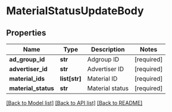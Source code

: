 # MaterialStatusUpdateBody

## Properties
Name | Type | Description | Notes
------------ | ------------- | ------------- | -------------
**ad_group_id** | **str** | Adgroup ID | [required] 
**advertiser_id** | **str** | Advertiser ID | [required] 
**material_ids** | **list[str]** | Material ID | [required] 
**material_status** | **str** | Material status | [required] 

[[Back to Model list]](../README.md#documentation-for-models) [[Back to API list]](../README.md#documentation-for-api-endpoints) [[Back to README]](../README.md)

